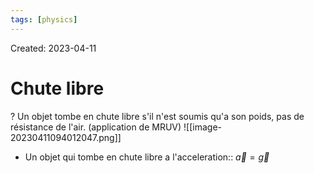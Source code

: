 ```yaml
---
tags: [physics] 
---
```

Created: 2023-04-11

# Chute libre
?
Un objet tombe en chute libre s'il n'est soumis qu'a son poids, pas de résistance de l'air. (application de MRUV)
![[image-20230411094012047.png]]
<!--SR:!2024-01-19,135,190-->

- Un objet qui tombe en chute libre a l'acceleration:: $\vec{a}=\vec{g}$
<!--SR:!2024-02-19,179,230-->
